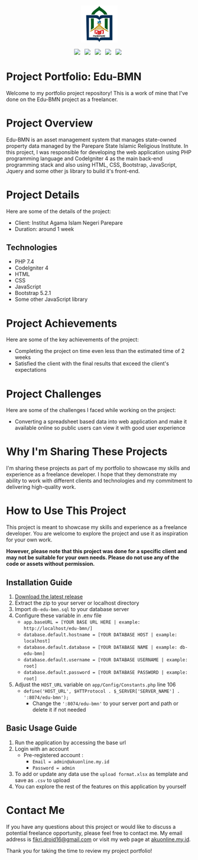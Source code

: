 <p align="center">
<img src="public/assets/img/logo.png" alt"IAIN Parepare logo" width="20%"></img>
<br>
<div align="center">
<img src="https://img.shields.io/badge/App Version-1.0-orange"></img> &nbsp; 
<img src="https://img.shields.io/badge/PHP%20Version-7.4-blue"></img> &nbsp;
<img src="https://img.shields.io/badge/CodeIgniter-4.2.6-red"></img> &nbsp;
<img src="https://img.shields.io/badge/Bootstrap-5.2.1-blueviolet"></img> &nbsp;
<img src="https://img.shields.io/badge/JQuery-3.6.1-blue"></img> &nbsp;
</div>
</p>

# Project Portfolio: Edu-BMN

Welcome to my portfolio project repository! This is a work of mine that I've done on the Edu-BMN project as a freelancer.

# Project Overview

Edu-BMN is an asset management system that manages state-owned property data managed by the Parepare State Islamic Religious Institute. In this project, I was responsible for developing the web application using PHP programming language and CodeIgniter 4 as the main back-end programming stack and also using HTML, CSS, Bootstrap, JavaScript, Jquery and some other js library to build it's front-end.

# Project Details

Here are some of the details of the project:

- Client: Institut Agama Islam Negeri Parepare
- Duration: around 1 week

## Technologies

- PHP 7.4
- CodeIgniter 4
- HTML
- CSS
- JavaScript
- Bootstrap 5.2.1
- Some other JavaScript library

# Project Achievements

Here are some of the key achievements of the project:

- Completing the project on time even less than the estimated time of 2 weeks
- Satisfied the client with the final results that exceed the client's expectations

# Project Challenges

Here are some of the challenges I faced while working on the project:

- Converting a spreadsheet based data into web application and make it available online so public users can view it with good user experience

# Why I'm Sharing These Projects

I'm sharing these projects as part of my portfolio to showcase my skills and experience as a freelance developer. I hope that they demonstrate my ability to work with different clients and technologies and my commitment to delivering high-quality work.

# How to Use This Project

This project is meant to showcase my skills and experience as a freelance developer. You are welcome to explore the project and use it as inspiration for your own work.

**However, please note that this project was done for a specific client and may not be suitable for your own needs. Please do not use any of the code or assets without permission.**

## Installation Guide

1. [Download the latest release](https://github.com/vkr16/edu-bmn/releases)
2. Extract the zip to your server or localhost directory
3. Import `db-edu-bmn.sql` to your database server
4. Configure these variable in .env file
   - `app.baseURL = [YOUR BASE URL HERE | example: http://localhost/edu-bmn/]`
   - `database.default.hostname = [YOUR DATABASE HOST | example: localhost]`
   - `database.default.database = [YOUR DATABASE NAME | example: db-edu-bmn]`
   - `database.default.username = [YOUR DATABASE USERNAME | example: root]`
   - `database.default.password = [YOUR DATABASE PASSWORD | example: root]`
5. Adjust the `HOST_URL` variable on `app/Config/Constants.php` line 106
   - `define('HOST_URL', $HTTProtocol . $_SERVER['SERVER_NAME'] . ':8074/edu-bmn');`
     - Change the `':8074/edu-bmn'` to your server port and path or delete it if not needed

## Basic Usage Guide

1. Run the application by accessing the base url
2. Login with an account
   - Pre-registered account :
     - `Email = admin@akuonline.my.id`
     - `Password = admin`
3. To add or update any data use the `upload format.xlsx` as template and save as `.csv` to upload
4. You can explore the rest of the features on this application by yourself

# Contact Me

If you have any questions about this project or would like to discuss a potential freelance opportunity, please feel free to contact me. My email address is fikri.droid16@gmail.com or visit my web page at [akuonline.my.id](https://akuonline.my.id).

Thank you for taking the time to review my project portfolio!

#
